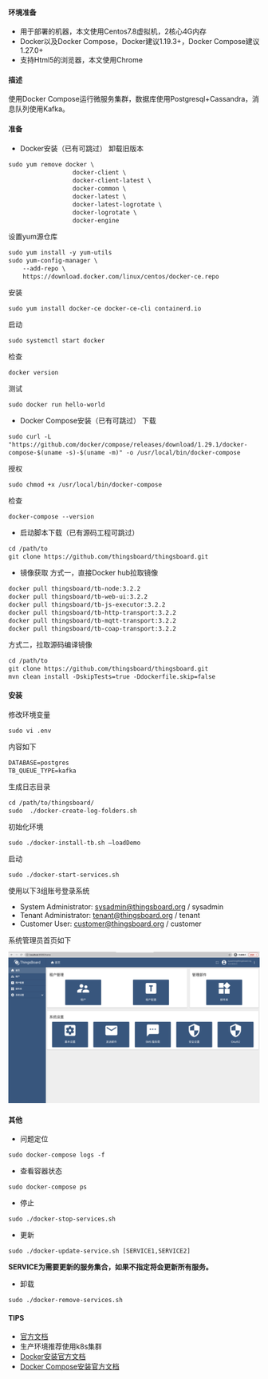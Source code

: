 #### 环境准备

- 用于部署的机器，本文使用Centos7.8虚拟机，2核心4G内存
- Docker以及Docker Compose，Docker建议1.19.3+，Docker Compose建议1.27.0+
- 支持Html5的浏览器，本文使用Chrome

#### 描述

使用Docker Compose运行微服务集群，数据库使用Postgresql+Cassandra，消息队列使用Kafka。

#### 准备

- Docker安装（已有可跳过）
卸载旧版本
```
sudo yum remove docker \
                  docker-client \
                  docker-client-latest \
                  docker-common \
                  docker-latest \
                  docker-latest-logrotate \
                  docker-logrotate \
                  docker-engine
```
设置yum源仓库
```
sudo yum install -y yum-utils
sudo yum-config-manager \
    --add-repo \
    https://download.docker.com/linux/centos/docker-ce.repo
```
安装
```
sudo yum install docker-ce docker-ce-cli containerd.io
```
启动
```
sudo systemctl start docker
```
检查
```
docker version
```
测试
```
sudo docker run hello-world
```

- Docker Compose安装（已有可跳过）
下载
```
sudo curl -L "https://github.com/docker/compose/releases/download/1.29.1/docker-compose-$(uname -s)-$(uname -m)" -o /usr/local/bin/docker-compose
```
授权
```
sudo chmod +x /usr/local/bin/docker-compose
```
检查
```
docker-compose --version
```

- 启动脚本下载（已有源码工程可跳过）
```
cd /path/to
git clone https://github.com/thingsboard/thingsboard.git

```

- 镜像获取
方式一，直接Docker hub拉取镜像
```
docker pull thingsboard/tb-node:3.2.2
docker pull thingsboard/tb-web-ui:3.2.2
docker pull thingsboard/tb-js-executor:3.2.2
docker pull thingsboard/tb-http-transport:3.2.2
docker pull thingsboard/tb-mqtt-transport:3.2.2
docker pull thingsboard/tb-coap-transport:3.2.2
```
方式二，拉取源码编译镜像
```
cd /path/to
git clone https://github.com/thingsboard/thingsboard.git
mvn clean install -DskipTests=true -Ddockerfile.skip=false
```


#### 安装
修改环境变量
```
sudo vi .env
```
内容如下
```
DATABASE=postgres
TB_QUEUE_TYPE=kafka
```
生成日志目录
```
cd /path/to/thingsboard/
sudo  ./docker-create-log-folders.sh
```
初始化环境
```
sudo ./docker-install-tb.sh –loadDemo
```
启动
```
sudo ./docker-start-services.sh
```
使用以下3组账号登录系统

- System Administrator: sysadmin@thingsboard.org / sysadmin
- Tenant Administrator: tenant@thingsboard.org / tenant
- Customer User: customer@thingsboard.org / customer

系统管理员首页如下

![部署系统管理员首页](../image/部署系统管理员首页.png)



#### 其他

- 问题定位
```
sudo docker-compose logs -f 
```
- 查看容器状态
```
sudo docker-compose ps

```
- 停止
```
sudo ./docker-stop-services.sh
```

- 更新
```
sudo ./docker-update-service.sh [SERVICE1,SERVICE2]
```
**SERVICE为需要更新的服务集合，如果不指定将会更新所有服务。**
- 卸载
```
sudo ./docker-remove-services.sh
```






#### TIPS

- [官方文档](https://thingsboard.io/docs/user-guide/install/cluster/docker-compose-setup/)
- 生产环境推荐使用k8s集群
- [Docker安装官方文档](https://docs.docker.com/install/)
- [Docker Compose安装官方文档](https://docs.docker.com/compose/install/)